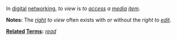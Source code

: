 In [digital](https://github.com/gcassel/Modular-Organization-Terminology/blob/master/terms/digital.md) [networking](https://github.com/gcassel/Modular-Organization-Terminology/blob/master/terms/network.md), *to view* is *to [access](https://github.com/gcassel/Modular-Organization-Terminology/blob/master/terms/access.md) a [media](https://github.com/gcassel/Modular-Organization-Terminology/blob/master/terms/media.md) [item](https://github.com/gcassel/Modular-Organization-Terminology/blob/master/terms/item.md)*.   
		
**Notes:**  The *[right](https://github.com/gcassel/Modular-Organization-Terminology/blob/master/terms/right.md) to view* often exists with *or* without the *right to [edit](https://github.com/gcassel/Modular-Organization-Terminology/blob/master/terms/edit.md)*.   
		
**[Related](https://github.com/gcassel/Modular-Organization-Terminology/blob/master/terms/relationship.md) [Terms](https://github.com/gcassel/Modular-Organization-Terminology/blob/master/terms/term.md):** *[read](https://github.com/gcassel/Modular-Organization-Terminology/blob/master/terms/read.md)*
